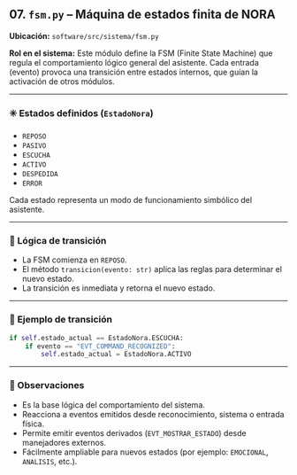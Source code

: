 ## 07. `fsm.py` – Máquina de estados finita de NORA

**Ubicación:** `software/src/sistema/fsm.py`

**Rol en el sistema:**
Este módulo define la FSM (Finite State Machine) que regula el comportamiento lógico general del asistente. Cada entrada (evento) provoca una transición entre estados internos, que guían la activación de otros módulos.

---

### ✳️ Estados definidos (`EstadoNora`)
- `REPOSO`
- `PASIVO`
- `ESCUCHA`
- `ACTIVO`
- `DESPEDIDA`
- `ERROR`

Cada estado representa un modo de funcionamiento simbólico del asistente.

---

### 🔁 Lógica de transición
- La FSM comienza en `REPOSO`.
- El método `transicion(evento: str)` aplica las reglas para determinar el nuevo estado.
- La transición es inmediata y retorna el nuevo estado.

---

### 🧩 Ejemplo de transición
```python
if self.estado_actual == EstadoNora.ESCUCHA:
    if evento == "EVT_COMMAND_RECOGNIZED":
        self.estado_actual = EstadoNora.ACTIVO
```

---

### 📌 Observaciones
- Es la base lógica del comportamiento del sistema.
- Reacciona a eventos emitidos desde reconocimiento, sistema o entrada física.
- Permite emitir eventos derivados (`EVT_MOSTRAR_ESTADO`) desde manejadores externos.
- Fácilmente ampliable para nuevos estados (por ejemplo: `EMOCIONAL`, `ANALISIS`, etc.).
